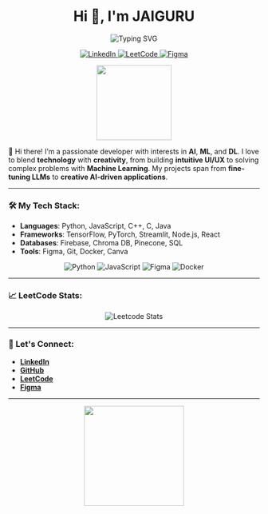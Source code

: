 <h1 align="center">Hi 👋, I'm JAIGURU</h1>

<p align="center">
  <img src="https://readme-typing-svg.demolab.com?font=Fira+Code&weight=500&size=30&pause=1000&color=02F78E&center=true&vCenter=true&width=600&lines=AI+%7C+ML+%7C+DL+Enthusiast;Open+Source+Contributor;Passionate+Learner" alt="Typing SVG" />
</p>

<p align="center">
  <a href="https://www.linkedin.com/in/jaiguru2992" target="_blank">
    <img src="https://img.shields.io/badge/LinkedIn-0077B5?logo=linkedin&logoColor=white&style=for-the-badge" alt="LinkedIn">
  </a>
  <a href="https://leetcode.com/u/user3252B" target="_blank">
    <img src="https://img.shields.io/badge/LeetCode-FFA116?logo=leetcode&logoColor=white&style=for-the-badge" alt="LeetCode">
  </a>
  <a href="https://figma.com/@jaiguru" target="_blank">
    <img src="https://img.shields.io/badge/Figma-F24E1E?logo=figma&logoColor=white&style=for-the-badge" alt="Figma">
  </a>
</p>

<p align="center">
  <img src="https://media.giphy.com/media/Ll22OhMLAlVDb8UQWe/giphy.gif" width="150">
</p>

👋 Hi there! I’m a passionate developer with interests in **AI**, **ML**, and **DL**. I love to blend **technology** with **creativity**, from building **intuitive UI/UX** to solving complex problems with **Machine Learning**. My projects span from **fine-tuning LLMs** to **creative AI-driven applications**. 

---

### 🛠️ My Tech Stack:

- **Languages**: Python, JavaScript, C++, C, Java
- **Frameworks**: TensorFlow, PyTorch, Streamlit, Node.js, React
- **Databases**: Firebase, Chroma DB, Pinecone, SQL
- **Tools**: Figma, Git, Docker, Canva

<p align="center">
  <img src="https://img.shields.io/badge/Python-3776AB?logo=python&logoColor=white&style=for-the-badge" alt="Python">
  <img src="https://img.shields.io/badge/JavaScript-F7DF1E?logo=javascript&logoColor=white&style=for-the-badge" alt="JavaScript">
  <img src="https://img.shields.io/badge/Figma-F24E1E?logo=figma&logoColor=white&style=for-the-badge" alt="Figma">
  <img src="https://img.shields.io/badge/Docker-2496ED?logo=docker&logoColor=white&style=for-the-badge" alt="Docker">
</p>

---

### 📈 LeetCode Stats:

<p align="center">
  <img src="https://leetcard.jacoblin.cool/user3252B/?ext=contest&theme=dark" alt="Leetcode Stats" />
</p>

---


### 🔗 Let's Connect:

- **[LinkedIn](https://www.linkedin.com/in/jaiguru2992)**
- **[GitHub](https://github.com/jai2992)**
- **[LeetCode](https://leetcode.com/[your-leetcode])**
- **[Figma](https://www.figma.com/@jaiguru)**

---

<p align="center">
  <img src="https://media.giphy.com/media/fwbzI2kV3Qrlpkh59e/giphy.gif" width="200">
</p>


<!--
**jai2992/jai2992** is a ✨ _special_ ✨ repository because its `README.md` (this file) appears on your GitHub profile.

Here are some ideas to get you started:

- 🔭 I’m currently working on ...
- 🌱 I’m currently learning ...
- 👯 I’m looking to collaborate on ...
- 🤔 I’m looking for help with ...
- 💬 Ask me about ...
- 📫 How to reach me: ...
- 😄 Pronouns: ...
- ⚡ Fun fact: ...
-->
